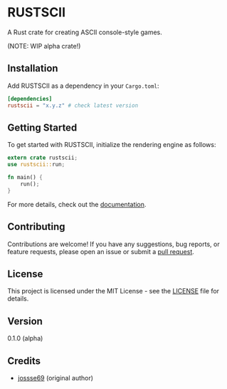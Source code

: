 # RUSTSCII

A Rust crate for creating ASCII console-style games.

(NOTE: WIP alpha crate!)

## Installation

Add RUSTSCII as a dependency in your `Cargo.toml`:

```toml
[dependencies]
rustscii = "x.y.z" # check latest version
```

## Getting Started
To get started with RUSTSCII, initialize the rendering engine as follows:
```rust
extern crate rustscii;
use rustscii::run;

fn main() {
    run();
}
```

For more details, check out the [documentation](https://docs.rs/rustscii/0.1.0/rustscii/).

## Contributing
Contributions are welcome! If you have any suggestions, bug reports, or feature requests, please open an issue or submit a [pull request](https://github.com/jossse69/rustscii/edit/master/README.md).

## License
This project is licensed under the MIT License - see the [LICENSE](https://github.com/jossse69/rustscii/blob/master/LICENSE) file for details.

## Version
0.1.0 (alpha)

## Credits
- [jossse69](https://github.com/jossse69) (original author)
